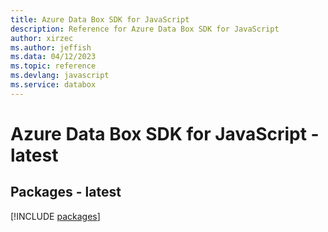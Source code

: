 ```yaml
---
title: Azure Data Box SDK for JavaScript
description: Reference for Azure Data Box SDK for JavaScript
author: xirzec
ms.author: jeffish
ms.data: 04/12/2023
ms.topic: reference
ms.devlang: javascript
ms.service: databox
---
```

# Azure Data Box SDK for JavaScript - latest
## Packages - latest
[!INCLUDE [packages](data-box-index.md)]